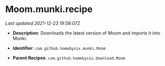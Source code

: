 # Moom.munki.recipe

_Last updated 2021-12-23 19:58:07Z_

- **Description**: Downloads the latest version of Moom and imports it into Munki.

- **Identifier**: `com.github.homebysix.munki.Moom`

- **Parent Recipes**: `com.github.homebysix.download.Moom`